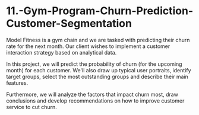 # 11.-Gym-Program-Churn-Prediction-Customer-Segmentation

Model Fitness is a gym chain and we are tasked with predicting their churn rate for the next month. Our client wishes to implement a customer interaction strategy based on analytical data.

In this project, we will predict the probability of churn (for the upcoming month) for each customer. We'll also draw up typical user portraits, identify target groups, select the most outstanding groups and describe their main features.

Furthermore, we will analyze the factors that impact churn most, draw conclusions and develop recommendations on how to improve customer service to cut churn.
